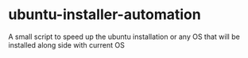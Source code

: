 # ubuntu-installer-automation
A small script to speed up the ubuntu installation or any OS that will be installed along side with current OS
